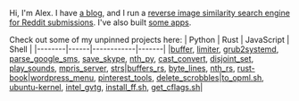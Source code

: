 Hi, I'm Alex. I have [a blog](https://alexdelorenzo.dev/), and I run a [reverse image similarity search engine for Reddit submissions](https://dupebot.firstbyte.dev/). I've also built [some apps](https://producthunt.com/@alexdelorenzo/made).

Check out some of my unpinned projects here:
| Python | Rust | JavaScript | Shell |
|--------|------|------------|-------|
|[buffer](https://github.com/alexdelorenzo/buffer), [limiter](https://github.com/alexdelorenzo/limiter), [grub2systemd](https://github.com/alexdelorenzo/grub2systemd), [parse_google_sms](https://github.com/alexdelorenzo/parse_google_sms), [save_skype](https://github.com/alexdelorenzo/save_skype), [nth_py](https://github.com/alexdelorenzo/nth_py), [cast_convert](https://github.com/alexdelorenzo/cast_convert), [disjoint_set](https://github.com/alexdelorenzo/disjoint_set), [play_sounds](https://github.com/alexdelorenzo/play_sounds), [mpris_server](https://github.com/alexdelorenzo/mpris_server), [strs](https://github.com/alexdelorenzo/strs)|[buffers_rs](https://github.com/alexdelorenzo/buffers-rs), [byte_lines](https://github.com/alexdelorenzo/byte_lines), [nth_rs](https://github.com/alexdelorenzo/nth_rs), [rust-book](https://github.com/alexdelorenzo/rust-book)|[wordpress_menu](https://github.com/alexdelorenzo/wordpress_menu), [pinterest_tools](https://github.com/alexdelorenzo/pinterest_tools), [delete_scrobbles](https://github.com/alexdelorenzo/delete_scrobbles)|[to_opml.sh](https://gist.github.com/alexdelorenzo/47267d8ba7cd50735517fe2c9da84414), [ubuntu-kernel](https://github.com/alexdelorenzo/ubuntu-kernel), [intel_gvtg](https://github.com/alexdelorenzo/intel-gvtg), [install_ff.sh](https://gist.github.com/alexdelorenzo/041f1d28df63419527bd189390a0595a), [get_cflags.sh](https://gist.github.com/alexdelorenzo/866225bb5de796efc65a09371b4880e6)|


<!--| Python | Rust | JavaScript | Shell |
|--------|------|------------|-------|
|[buffer](https://gitlab.com/thismachinechills/buffer)|[buffer_rs](https://gitlab.com/thismachinechills/buffers-rs)|[wordpress_menu](https://github.com/alexdelorenzo/wordpress_menu)|[to_opml.sh](https://github.com/airsonic/airsonic/issues/1422#issuecomment-561431535)|
|[limiter](https://gitlab.com/thismachinechills/limiter)|[nth_rs](https://github.com/alexdelorenzo/nth_rs)|[pinterest_tools](https://github.com/alexdelorenzo/pinterest_tools)|[ubuntu-kernel](https://github.com/alexdelorenzo/ubuntu-kernel)|
|[grub2systemd](https://github.com/alexdelorenzo/grub2systemd)|[rust-book](https://github.com/alexdelorenzo/rust-book)|            |[intel_gvtg](https://github.com/alexdelorenzo/intel-gvtg)|
|[parse_google_sms](https://github.com/alexdelorenzo/parse_google_sms)| | | | -->

<!--
## Python
 - [limiter](https://gitlab.com/thismachinechills/limiter)
 - [buffer](https://gitlab.com/thismachinechills/buffer)
 - [grub2systemd](https://github.com/alexdelorenzo/grub2systemd)
 - [parse_google_sms](https://github.com/alexdelorenzo/parse_google_sms)

## Rust
 - [buffer_rs](https://gitlab.com/thismachinechills/buffer_rs)
 - [nth_rs](https://github.com/alexdelorenzo/nth_rs)
 - [rust-book](https://github.com/alexdelorenzo/rust-book)

## Shell
 - [to_opml.sh](https://github.com/airsonic/airsonic/issues/1422#issuecomment-561431535)
 - [ubuntu-kernel](https://github.com/alexdelorenzo/ubuntu-kernel)
 - [transmission_user](https://github.com/alexdelorenzo/transmission_user)
 - [intel_gvtg](https://github.com/alexdelorenzo/intel-gvtg)

## JavaScript
 - [wordpress_menu](https://github.com/alexdelorenzo/wordpress_menu)
 - [pinterest_tools](https://github.com/alexdelorenzo/pinterest_tools)


**alexdelorenzo/alexdelorenzo** is a ✨ _special_ ✨ repository because its `README.md` (this file) appears on your GitHub profile.

Here are some ideas to get you started:

- 🔭 I’m currently working on ...
- 🌱 I’m currently learning ...
- 👯 I’m looking to collaborate on ...
- 🤔 I’m looking for help with ...
- 💬 Ask me about ...
- 📫 How to reach me: ...
- 😄 Pronouns: ...
- ⚡ Fun fact: ...
-->
